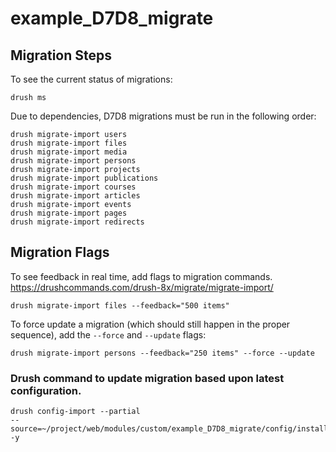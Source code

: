 # example_D7D8_migrate

## Migration Steps

To see the current status of migrations:
```
drush ms
```

Due to dependencies, D7D8 migrations must be run in the following order:

```
drush migrate-import users
drush migrate-import files
drush migrate-import media
drush migrate-import persons
drush migrate-import projects
drush migrate-import publications
drush migrate-import courses
drush migrate-import articles
drush migrate-import events
drush migrate-import pages
drush migrate-import redirects
```

## Migration Flags
To see feedback in real time, add flags to migration commands.
https://drushcommands.com/drush-8x/migrate/migrate-import/

```
drush migrate-import files --feedback="500 items"
```

To force update a migration (which should still happen in the proper sequence),
add the `--force` and `--update` flags:
```
drush migrate-import persons --feedback="250 items" --force --update
```

### Drush command to update migration based upon latest configuration.
```
drush config-import --partial
--source=~/project/web/modules/custom/example_D7D8_migrate/config/install/ -y
```
